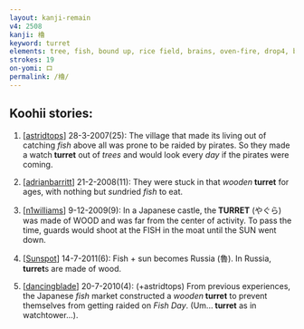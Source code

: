 ```yaml
---
layout: kanji-remain
v4: 2508
kanji: 櫓
keyword: turret
elements: tree, fish, bound up, rice field, brains, oven-fire, drop4, barbecue, sun
strokes: 19
on-yomi: ロ
permalink: /櫓/
---
```


## Koohii stories: 

1) [<a href="http://kanji.koohii.com/profile/astridtops">astridtops</a>] 28-3-2007(25): The village that made its living out of catching <em>fish</em> above all was prone to be raided by pirates. So they made a watch<strong> turret</strong> out of <em>trees</em> and would look every <em>day</em> if the pirates were coming.

2) [<a href="http://kanji.koohii.com/profile/adrianbarritt">adrianbarritt</a>] 21-2-2008(11): They were stuck in that <em>wooden</em><strong> turret</strong> for ages, with nothing but <em>sun</em>dried <em>fish</em> to eat.

3) [<a href="http://kanji.koohii.com/profile/n1williams">n1williams</a>] 9-12-2009(9): In a Japanese castle, the<strong> TURRET</strong> (やぐら) was made of WOOD and was far from the center of activity. To pass the time, guards would shoot at the FISH in the moat until the SUN went down.

4) [<a href="http://kanji.koohii.com/profile/Sunspot">Sunspot</a>] 14-7-2011(6): Fish + sun becomes Russia (魯). In Russia,<strong> turret</strong>s are made of wood.

5) [<a href="http://kanji.koohii.com/profile/dancingblade">dancingblade</a>] 20-7-2010(4): (+astridtops) From previous experiences, the Japanese <em>fish</em> market constructed a <em>wooden</em><strong> turret</strong> to prevent themselves from getting raided on <em>Fish Day</em>. (Um...<strong> turret</strong> as in watchtower...).

